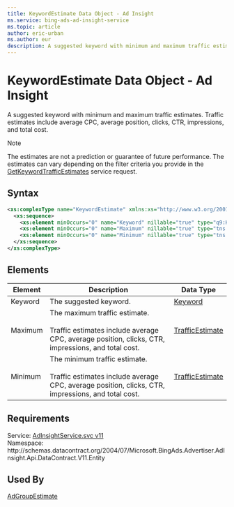 ```yaml
---
title: KeywordEstimate Data Object - Ad Insight
ms.service: bing-ads-ad-insight-service
ms.topic: article
author: eric-urban
ms.author: eur
description: A suggested keyword with minimum and maximum traffic estimates.
---
```

# KeywordEstimate Data Object - Ad Insight
A suggested keyword with minimum and maximum traffic estimates. Traffic estimates include average CPC, average position, clicks, CTR, impressions, and total cost.

> [!NOTE]
> The estimates are not a prediction or guarantee of future performance. The estimates can vary depending on the filter criteria you provide in the [GetKeywordTrafficEstimates](/bingads/ad-insight-service/getkeywordtrafficestimates.md) service request.

## Syntax
```xml
<xs:complexType name="KeywordEstimate" xmlns:xs="http://www.w3.org/2001/XMLSchema">
  <xs:sequence>
    <xs:element minOccurs="0" name="Keyword" nillable="true" type="q9:Keyword" xmlns:q9="http://schemas.datacontract.org/2004/07/Microsoft.BingAds.Advertiser.AdInsight.Api.DataContract.V11.Entity.Common" />
    <xs:element minOccurs="0" name="Maximum" nillable="true" type="tns:TrafficEstimate" />
    <xs:element minOccurs="0" name="Minimum" nillable="true" type="tns:TrafficEstimate" />
  </xs:sequence>
</xs:complexType>
```

## <a name="elements"></a>Elements

|Element|Description|Data Type|
|-----------|---------------|-------------|
|<a name="keyword"></a>Keyword|The suggested keyword.|[Keyword](keyword.md)|
|<a name="maximum"></a>Maximum|The maximum traffic estimate.<br/><br/>Traffic estimates include average CPC, average position, clicks, CTR, impressions, and total cost.|[TrafficEstimate](trafficestimate.md)|
|<a name="minimum"></a>Minimum|The minimum traffic estimate.<br/><br/>Traffic estimates include average CPC, average position, clicks, CTR, impressions, and total cost.|[TrafficEstimate](trafficestimate.md)|

## Requirements
Service: [AdInsightService.svc v11](https://adinsight.api.bingads.microsoft.com/Api/Advertiser/AdInsight/v11/AdInsightService.svc)  
Namespace: http\://schemas.datacontract.org/2004/07/Microsoft.BingAds.Advertiser.AdInsight.Api.DataContract.V11.Entity  

## Used By
[AdGroupEstimate](adgroupestimate.md)  
